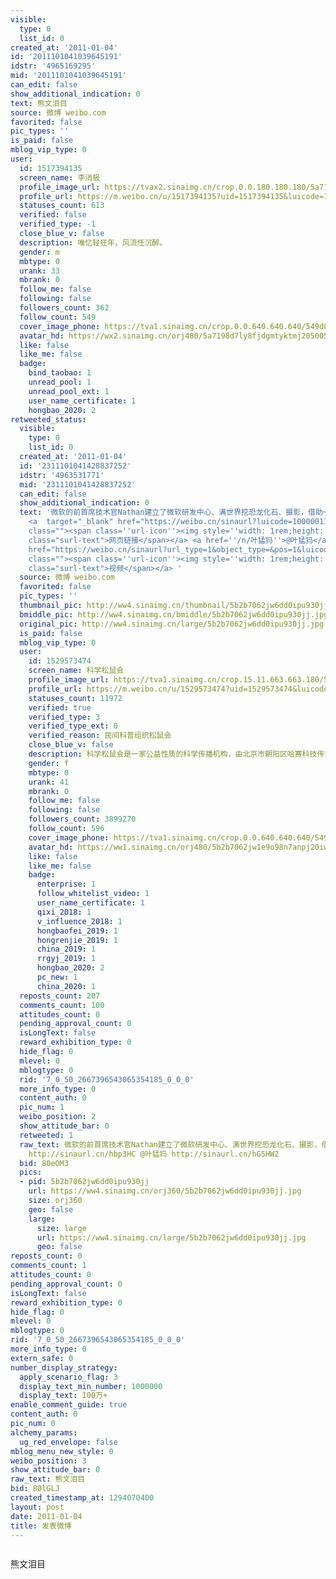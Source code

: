 ```yaml
---
visible:
  type: 0
  list_id: 0
created_at: '2011-01-04'
id: '2011101041039645191'
idstr: '4965169295'
mid: '2011101041039645191'
can_edit: false
show_additional_indication: 0
text: 熊文泪目
source: 微博 weibo.com
favorited: false
pic_types: ''
is_paid: false
mblog_vip_type: 0
user:
  id: 1517394135
  screen_name: 李消极
  profile_image_url: https://tvax2.sinaimg.cn/crop.0.0.180.180.180/5a7198d7ly8fjdgmtyktmj20500500so.jpg?KID=imgbed,tva&Expires=1606400317&ssig=dQE4%2F6ysxJ
  profile_url: https://m.weibo.cn/u/1517394135?uid=1517394135&luicode=10000011&lfid=2304131517394135_-_WEIBO_SECOND_PROFILE_WEIBO
  statuses_count: 613
  verified: false
  verified_type: -1
  close_blue_v: false
  description: 唯忆轻狂年，风流任沉醉。
  gender: m
  mbtype: 0
  urank: 33
  mbrank: 0
  follow_me: false
  following: false
  followers_count: 362
  follow_count: 549
  cover_image_phone: https://tva1.sinaimg.cn/crop.0.0.640.640.640/549d0121tw1egm1kjly3jj20hs0hsq4f.jpg
  avatar_hd: https://wx2.sinaimg.cn/orj480/5a7198d7ly8fjdgmtyktmj20500500so.jpg
  like: false
  like_me: false
  badge:
    bind_taobao: 1
    unread_pool: 1
    unread_pool_ext: 1
    user_name_certificate: 1
    hongbao_2020: 2
retweeted_status:
  visible:
    type: 0
    list_id: 0
  created_at: '2011-01-04'
  id: '2311101041428837252'
  idstr: '4963531771'
  mid: '2311101041428837252'
  can_edit: false
  show_additional_indication: 0
  text: '微软的前首席技术官Nathan建立了微软研发中心、满世界挖恐龙化石、摄影，借助一企鹅排便的论文来研究企鹅泄殖腔的物理特性——简直像TBBT里那类极客的真人版。今年他演示了一把全自动微型激光炮，三十米内百发百中，而且只消灭雌蚊子。
    <a  target="_blank" href="https://weibo.cn/sinaurl?luicode=10000011&lfid=2304131517394135_-_WEIBO_SECOND_PROFILE_WEIBO&u=http%3A%2F%2Fsongshuhui.net%2Farchives%2F47902"
    class=""><span class=''url-icon''><img style=''width: 1rem;height: 1rem'' src=''//h5.sinaimg.cn/upload/2015/09/25/3/timeline_card_small_web_default.png''></span><span
    class="surl-text">网页链接</span></a> <a href=''/n/叶猛犸''>@叶猛犸</a> <a  target="_blank"
    href="https://weibo.cn/sinaurl?url_type=1&object_type=&pos=1&luicode=10000011&lfid=2304131517394135_-_WEIBO_SECOND_PROFILE_WEIBO&u=http%3A%2F%2Fwww.tudou.com%2Fprograms%2Fview%2F-ErZXwzBkU4%2F%3Furl_type%3D1%26object_type%3D%26pos%3D1"
    class=""><span class=''url-icon''><img style=''width: 1rem;height: 1rem'' src=''http://u1.sinaimg.cn/upload/2014/10/16/timeline_card_small_video_default.png''></span><span
    class="surl-text">视频</span></a> '
  source: 微博 weibo.com
  favorited: false
  pic_types: ''
  thumbnail_pic: http://ww4.sinaimg.cn/thumbnail/5b2b7062jw6dd0ipu930jj.jpg
  bmiddle_pic: http://ww4.sinaimg.cn/bmiddle/5b2b7062jw6dd0ipu930jj.jpg
  original_pic: http://ww4.sinaimg.cn/large/5b2b7062jw6dd0ipu930jj.jpg
  is_paid: false
  mblog_vip_type: 0
  user:
    id: 1529573474
    screen_name: 科学松鼠会
    profile_image_url: https://tva1.sinaimg.cn/crop.15.11.663.663.180/5b2b7062jw1e9o98n7anpj20iw0iwq49.jpg?KID=imgbed,tva&Expires=1606400317&ssig=dnsv85%2Fj%2BV
    profile_url: https://m.weibo.cn/u/1529573474?uid=1529573474&luicode=10000011&lfid=2304131517394135_-_WEIBO_SECOND_PROFILE_WEIBO
    statuses_count: 11972
    verified: true
    verified_type: 3
    verified_type_ext: 0
    verified_reason: 民间科普组织松鼠会
    close_blue_v: false
    description: 科学松鼠会是一家公益性质的科学传播机构，由北京市朝阳区哈赛科技传播中心运营。官方联系邮箱：contact@songshuhui.net。
    gender: f
    mbtype: 0
    urank: 41
    mbrank: 0
    follow_me: false
    following: false
    followers_count: 3899270
    follow_count: 596
    cover_image_phone: https://tva1.sinaimg.cn/crop.0.0.640.640.640/549d0121tw1egm1kjly3jj20hs0hsq4f.jpg
    avatar_hd: https://ww1.sinaimg.cn/orj480/5b2b7062jw1e9o98n7anpj20iw0iwq49.jpg
    like: false
    like_me: false
    badge:
      enterprise: 1
      follow_whitelist_video: 1
      user_name_certificate: 1
      qixi_2018: 1
      v_influence_2018: 1
      hongbaofei_2019: 1
      hongrenjie_2019: 1
      china_2019: 1
      rrgyj_2019: 1
      hongbao_2020: 2
      pc_new: 1
      china_2020: 1
  reposts_count: 207
  comments_count: 100
  attitudes_count: 0
  pending_approval_count: 0
  isLongText: false
  reward_exhibition_type: 0
  hide_flag: 0
  mlevel: 0
  mblogtype: 0
  rid: '7_0_50_2667396543065354185_0_0_0'
  more_info_type: 0
  content_auth: 0
  pic_num: 1
  weibo_position: 2
  show_attitude_bar: 0
  retweeted: 1
  raw_text: 微软的前首席技术官Nathan建立了微软研发中心、满世界挖恐龙化石、摄影，借助一企鹅排便的论文来研究企鹅泄殖腔的物理特性——简直像TBBT里那类极客的真人版。今年他演示了一把全自动微型激光炮，三十米内百发百中，而且只消灭雌蚊子。
    http://sinaurl.cn/hbp3HC @叶猛犸 http://sinaurl.cn/hG5HW2 ​​​
  bid: 80eOM3
  pics:
  - pid: 5b2b7062jw6dd0ipu930jj
    url: https://ww4.sinaimg.cn/orj360/5b2b7062jw6dd0ipu930jj.jpg
    size: orj360
    geo: false
    large:
      size: large
      url: https://ww4.sinaimg.cn/large/5b2b7062jw6dd0ipu930jj.jpg
      geo: false
reposts_count: 0
comments_count: 1
attitudes_count: 0
pending_approval_count: 0
isLongText: false
reward_exhibition_type: 0
hide_flag: 0
mlevel: 0
mblogtype: 0
rid: '7_0_50_2667396543065354185_0_0_0'
more_info_type: 0
extern_safe: 0
number_display_strategy:
  apply_scenario_flag: 3
  display_text_min_number: 1000000
  display_text: 100万+
enable_comment_guide: true
content_auth: 0
pic_num: 0
alchemy_params:
  ug_red_envelope: false
mblog_menu_new_style: 0
weibo_position: 3
show_attitude_bar: 0
raw_text: 熊文泪目
bid: 80lGLJ
created_timestamp_at: 1294070400
layout: post
date: 2011-01-04
title: 发表微博
---
```


![]()

熊文泪目

